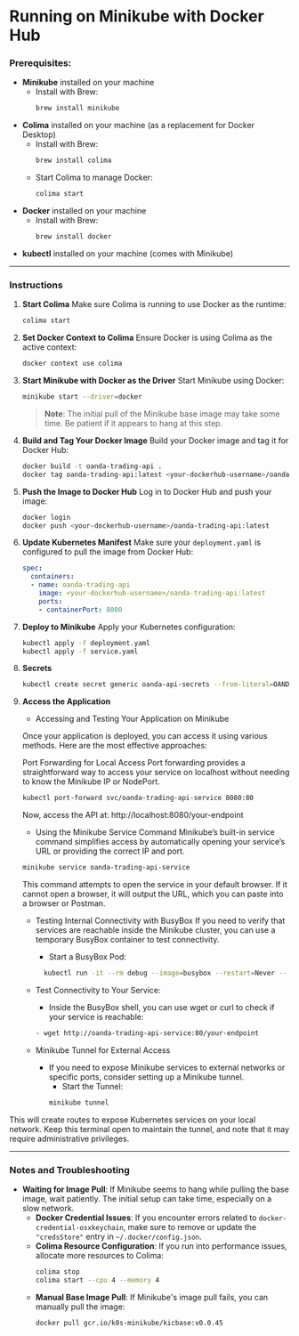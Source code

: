 # Running on Minikube with Docker Hub

### Prerequisites:
- **Minikube** installed on your machine
    - Install with Brew:
      ```bash
      brew install minikube
      ```
- **Colima** installed on your machine (as a replacement for Docker Desktop)
    - Install with Brew:
      ```bash
      brew install colima
      ```
    - Start Colima to manage Docker:
      ```bash
      colima start
      ```
- **Docker** installed on your machine
    - Install with Brew:
      ```bash
      brew install docker
      ```
- **kubectl** installed on your machine (comes with Minikube)

---

### Instructions

1. **Start Colima**
   Make sure Colima is running to use Docker as the runtime:
   ```bash
   colima start
   ```

2. **Set Docker Context to Colima**
   Ensure Docker is using Colima as the active context:
   ```bash
   docker context use colima
   ```

3. **Start Minikube with Docker as the Driver**
   Start Minikube using Docker:
   ```bash
   minikube start --driver=docker
   ```
   > **Note**: The initial pull of the Minikube base image may take some time. Be patient if it appears to hang at this step.

4. **Build and Tag Your Docker Image**
   Build your Docker image and tag it for Docker Hub:
   ```bash
   docker build -t oanda-trading-api .
   docker tag oanda-trading-api:latest <your-dockerhub-username>/oanda-trading-api:latest
   ```

5. **Push the Image to Docker Hub**
   Log in to Docker Hub and push your image:
   ```bash
   docker login
   docker push <your-dockerhub-username>/oanda-trading-api:latest
   ```

6. **Update Kubernetes Manifest**
   Make sure your `deployment.yaml` is configured to pull the image from Docker Hub:
   ```yaml
   spec:
     containers:
     - name: oanda-trading-api
       image: <your-dockerhub-username>/oanda-trading-api:latest
       ports:
       - containerPort: 8080
   ```

7. **Deploy to Minikube**
   Apply your Kubernetes configuration:
   ```bash
   kubectl apply -f deployment.yaml
   kubectl apply -f service.yaml
   ```
8. **Secrets**
   ```bash
   kubectl create secret generic oanda-api-secrets --from-literal=OANDA_API_KEY="$OANDA_API_KEY"
    ```
9. **Access the Application**

    - Accessing and Testing Your Application on Minikube

   Once your application is deployed, you can access it using various methods. Here are the most effective approaches:

   Port Forwarding for Local Access
   Port forwarding provides a straightforward way to access your service on localhost without needing to know the Minikube IP or NodePort.

    ```bash
    kubectl port-forward svc/oanda-trading-api-service 8080:80
    ```

   Now, access the API at:
   http://localhost:8080/your-endpoint

    - Using the Minikube Service Command
      Minikube’s built-in service command simplifies access by automatically opening your service’s URL or providing the correct IP and port.

    ```bash
    minikube service oanda-trading-api-service
    ```

   This command attempts to open the service in your default browser. If it cannot open a browser, it will output the URL, which you can paste into a browser or Postman.

    - Testing Internal Connectivity with BusyBox
      If you need to verify that services are reachable inside the Minikube cluster, you can use a temporary BusyBox container to test connectivity.
        - Start a BusyBox Pod:
        ```bash
          kubectl run -it --rm debug --image=busybox --restart=Never -- /bin/sh
        ```
    - Test Connectivity to Your Service:
        - Inside the BusyBox shell, you can use wget or curl to check if your service is reachable:
       ```bash
       - wget http://oanda-trading-api-service:80/your-endpoint
      ```

    - Minikube Tunnel for External Access
        - If you need to expose Minikube services to external networks or specific ports, consider setting up a Minikube tunnel.
            - Start the Tunnel:
          ```bash
          minikube tunnel
          ```

This will create routes to expose Kubernetes services on your local network. Keep this terminal open to maintain the tunnel, and note that it may require administrative privileges.

---

### Notes and Troubleshooting
- **Waiting for Image Pull**: If Minikube seems to hang while pulling the base image, wait patiently. The initial setup can take time, especially on a slow network.
    - **Docker Credential Issues**: If you encounter errors related to `docker-credential-osxkeychain`, make sure to remove or update the `"credsStore"` entry in `~/.docker/config.json`.
    - **Colima Resource Configuration**: If you run into performance issues, allocate more resources to Colima:
      ```bash
      colima stop
      colima start --cpu 4 --memory 4
      ```
    - **Manual Base Image Pull**: If Minikube's image pull fails, you can manually pull the image:
      ```bash
      docker pull gcr.io/k8s-minikube/kicbase:v0.0.45
      ```
